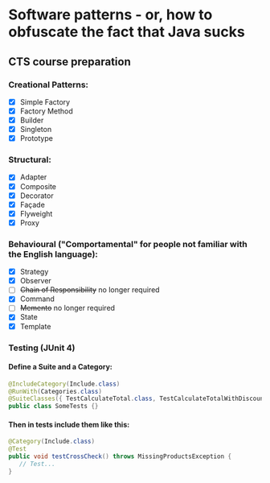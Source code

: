 # Software patterns - or, how to obfuscate the fact that Java sucks
## CTS course preparation

### Creational Patterns:
 - [x] Simple Factory
 - [x] Factory Method
 - [x] Builder
 - [x] Singleton
 - [x] Prototype

### Structural:
 - [x] Adapter
 - [x] Composite
 - [x] Decorator
 - [x] Façade
 - [x] Flyweight
 - [x] Proxy

### Behavioural ("Comportamental" for people not familiar with the English language):
 - [x] Strategy
 - [x] Observer
 - [ ] ~~Chain of Responsibility~~ no longer required
 - [x] Command
 - [ ] ~~Memento~~ no longer required
 - [x] State
 - [x] Template
 
 ### Testing (JUnit 4)
 #### Define a Suite and a Category:
 ```java
@IncludeCategory(Include.class)
@RunWith(Categories.class)
@SuiteClasses({ TestCalculateTotal.class, TestCalculateTotalWithDiscount.class })
public class SomeTests {}
 ```
 
 #### Then in tests include them like this:
 ```java
@Category(Include.class)
@Test
public void testCrossCheck() throws MissingProductsException {
    // Test...
}
 ```
